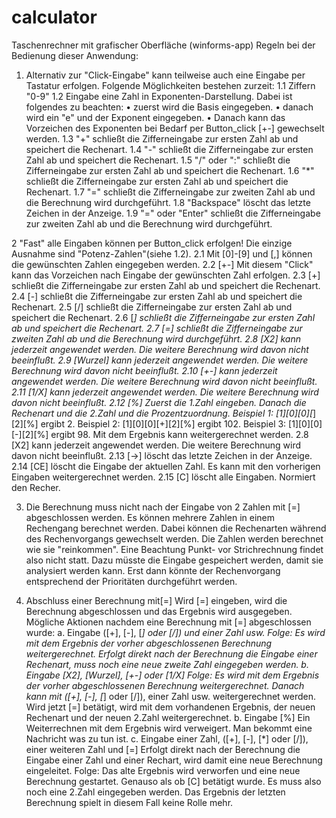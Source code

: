 # calculator
Taschenrechner mit grafischer Oberfläche (winforms-app)
Regeln bei der Bedienung dieser Anwendung:
1. Alternativ zur "Click-Eingabe" kann teilweise auch eine Eingabe per Tastatur erfolgen. 
  Folgende Möglichkeiten bestehen zurzeit:
 1.1 Ziffern "0-9"
 1.2 Eingabe eine Zahl in Exponenten-Darstellung. Dabei ist folgendes zu beachten:
   • zuerst wird die Basis eingegeben.
   • danach wird ein "e" und der Exponent eingegeben.
   • Danach kann das Vorzeichen des Exponenten bei Bedarf per Button_click [+-] gewechselt werden.
 1.3 "+"	schließt die Zifferneingabe zur ersten Zahl ab und speichert die Rechenart.
 1.4 "-"	schließt die Zifferneingabe zur ersten Zahl ab und speichert die Rechenart.
 1.5 "/" oder ":"   schließt die Zifferneingabe zur ersten Zahl ab und speichert die Rechenart.
 1.6 "*"	schließt die Zifferneingabe zur ersten Zahl ab und speichert die Rechenart.
 1.7 "="	schließt die Zifferneingabe zur zweiten Zahl ab und die Berechnung wird durchgeführt.
 1.8 "Backspace"	     löscht das letzte Zeichen in der Anzeige.
 1.9 "=" oder "Enter"  schließt die Zifferneingabe zur zweiten Zahl ab und die Berechnung wird durchgeführt.

2 "Fast" alle Eingaben können per Button_click erfolgen! Die einzige Ausnahme sind "Potenz-Zahlen"(siehe 1.2).
 2.1 Mit [0]-[9] und [,] können die gewünschten Zahlen eingegeben werden.
 2.2 [+-] Mit diesem "Click" kann das Vorzeichen nach Eingabe der gewünschten Zahl erfolgen. 
 2.3 [+]           schließt die Zifferneingabe zur ersten Zahl ab und speichert die Rechenart.
 2.4 [-]           schließt die Zifferneingabe zur ersten Zahl ab und speichert die Rechenart.
 2.5 [/]           schließt die Zifferneingabe zur ersten Zahl ab und speichert die Rechenart.
 2.6 [*]           schließt die Zifferneingabe zur ersten Zahl ab und speichert die Rechenart.
 2.7 [=]           schließt die Zifferneingabe zur zweiten Zahl ab und die Berechnung wird durchgeführt.
 2.8 [X2] kann jederzeit angewendet werden. Die weitere Berechnung wird davon nicht beeinflußt.
 2.9 [Wurzel] kann jederzeit angewendet werden. Die weitere Berechnung wird davon nicht beeinflußt.
 2.10 [+-] kann jederzeit angewendet werden. Die weitere Berechnung wird davon nicht beeinflußt.
 2.11 [1/X] kann jederzeit angewendet werden. Die weitere Berechnung wird davon nicht beeinflußt.
 2.12 [%] Zuerst die 1.Zahl eingeben. Danach die Rechenart und die 2.Zahl und die Prozentzuordnung.
          Beispiel 1: [1][0][0][*][2][%] ergibt 2.
          Beispiel 2: [1][0][0][+][2][%] ergibt 102.
          Beispiel 3: [1][0][0][-][2][%] ergibt 98.
	      Mit dem Ergebnis kann weitergerechnet werden.
		   2.8 [X2] kann jederzeit angewendet werden. Die weitere Berechnung wird davon nicht beeinflußt.
 2.13 [->] löscht das letzte Zeichen in der Anzeige.
 2.14 [CE] löscht die Eingabe der aktuellen Zahl. Es kann mit den vorherigen Eingaben weitergerechnet werden.
 2.15 [C] löscht alle Eingaben. Normiert den Recher.
 
3. Die Berechnung muss nicht nach der Eingabe von 2 Zahlen mit [=] abgeschlossen werden.
   Es können mehrere Zahlen in einem Rechengang berechnet werden. 
   Dabei können die Rechenarten während des Rechenvorgangs gewechselt werden.
   Die Zahlen werden berechnet wie sie "reinkommen". Eine Beachtung Punkt- vor Strichrechnung findet also nicht statt. 
   Dazu müsste die Eingabe gespeichert werden, damit sie analysiert werden kann. 
   Erst dann könnte der Rechenvorgang entsprechend der Prioritäten durchgeführt werden.

4. Abschluss einer Berechnung mit[=]
Wird [=] eingeben, wird die Berechnung abgeschlossen und das Ergebnis wird ausgegeben.
Mögliche Aktionen nachdem eine Berechnung mit [=] abgeschlossen wurde:
a. Eingabe ([+], [-], [*] oder [/]) und einer Zahl usw. 
   Folge: Es wird mit dem Ergebnis der vorher abgeschlossenen Berechnung weitergerechnet.
   Erfolgt direkt nach der Berechnung die Eingabe einer Rechenart, muss noch eine neue zweite Zahl eingegeben werden.
b. Eingabe [X2], [Wurzel], [+-] oder [1/X] 
   Folge: Es wird mit dem Ergebnis der vorher abgeschlossenen Berechnung weitergerechnet.
   Danach kann mit ([+], [-], [*] oder [/]), einer Zahl usw. weitergerechnet werden.
   Wird jetzt [=] betätigt, wird mit dem vorhandenen Ergebnis, der neuen Rechenart und der neuen 2.Zahl weitergerechnet.
b. Eingabe [%]
   Ein Weiterrechnen mit dem Ergebnis wird verweigert. Man bekommt eine Nachricht was zu tun ist.
c. Eingabe einer Zahl, ([+], [-], [*] oder [/]), einer weiteren Zahl und [=]
   Erfolgt direkt nach der Berechnung die Eingabe einer Zahl und einer Rechart, wird damit eine neue Berechnung eingeleitet.
   Folge: Das alte Ergebnis wird verworfen und eine neue Berechnung gestartet. Genauso als ob [C] betätigt wurde.
   Es muss also noch eine 2.Zahl eingegeben werden. Das Ergebnis der letzten Berechnung spielt in diesem Fall keine Rolle mehr.
